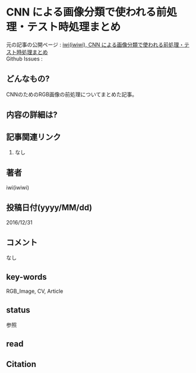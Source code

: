 # CNN による画像分類で使われる前処理・テスト時処理まとめ

元の記事の公開ページ : [iwi(iwiwi), CNN による画像分類で使われる前処理・テスト時処理まとめ](http://iwiwi.hatenadiary.jp/entry/2016/12/31/162059)  
Github Issues : []()  

## どんなもの?
CNNのためのRGB画像の前処理についてまとめた記事。

## 内容の詳細は?

## 記事関連リンク
1. なし

## 著者
iwi(iwiwi)

## 投稿日付(yyyy/MM/dd)
2016/12/31

## コメント
なし

## key-words
RGB_Image, CV, Article

## status
参照

## read

## Citation
